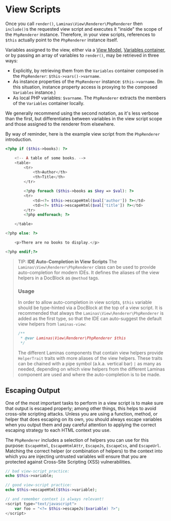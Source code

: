 # View Scripts

Once you call `render()`, `Laminas\View\Renderer\PhpRenderer` then `include()`s the
requested view script and executes it "inside" the scope of the `PhpRenderer`
instance. Therefore, in your view scripts, references to `$this` actually point
to the `PhpRenderer` instance itself.

Variables assigned to the view, either via a [View Model](quick-start.md#controllers-and-view-models),
[Variables container](quick-start.md), or by passing an array of variables to
`render()`, may be retrieved in three ways:

- Explicitly, by retrieving them from the `Variables` container composed in the
  `PhpRenderer`: `$this->vars()->varname`.
- As instance properties of the `PhpRenderer` instance: `$this->varname`. (In
  this situation, instance property access is proxying to the composed
  `Variables` instance.)
- As local PHP variables: `$varname`. The `PhpRenderer` extracts the members of
  the `Variables` container locally.

We generally recommend using the second notation, as it's less verbose than the
first, but differentiates between variables in the view script scope and those
assigned to the renderer from elsewhere.

By way of reminder, here is the example view script from the `PhpRenderer`
introduction.

```php
<?php if ($this->books): ?>

    <!-- A table of some books. -->
    <table>
        <tr>
            <th>Author</th>
            <th>Title</th>
        </tr>

        <?php foreach ($this->books as $key => $val): ?>
        <tr>
            <td><?= $this->escapeHtml($val['author']) ?></td>
            <td><?= $this->escapeHtml($val['title']) ?></td>
        </tr>
        <?php endforeach; ?>

    </table>

<?php else: ?>

    <p>There are no books to display.</p>

<?php endif;?>
```

<!-- markdownlint-disable header-increment -->
> TIP: **IDE Auto-Completion in View Scripts**
> The `Laminas\View\Renderer\PhpRenderer` class can be used to provide auto-completion for modern IDEs.
> It defines the aliases of the view helpers in a DocBlock as `@method` tags.
>
> ### Usage
>
> In order to allow auto-completion in view scripts, `$this` variable should be type-hinted via a DocBlock at the top of a view script.
> It is recommended that always the `Laminas\View\Renderer\PhpRenderer` is added as the first type, so that the IDE can auto-suggest the default view helpers from `laminas-view`:
>
> ```php
> /**
>  * @var Laminas\View\Renderer\PhpRenderer $this
>  */
> ```
>
> The different Laminas components that contain view helpers provide `HelperTrait` traits with more aliases of the view helpers.
> These traits can be chained with a pipe symbol (a.k.a. vertical bar) `|` as many as needed, depending on which view helpers from the different Laminas component are used and where the auto-completion is to be made.
<!-- markdownlint-enable header-increment -->

## Escaping Output

One of the most important tasks to perform in a view script is to make sure that
output is escaped properly; among other things, this helps to avoid cross-site
scripting attacks. Unless you are using a function, method, or helper that does
escaping on its own, you should always escape variables when you output them and
pay careful attention to applying the correct escaping strategy to each HTML
context you use.

The `PhpRenderer` includes a selection of helpers you can use for this purpose:
`EscapeHtml`, `EscapeHtmlAttr`, `EscapeJs`, `EscapeCss`, and `EscapeUrl`.
Matching the correct helper (or combination of helpers) to the context into
which you are injecting untrusted variables will ensure that you are protected
against Cross-Site Scripting (XSS) vulnerabilities.

```php
// bad view-script practice:
echo $this->variable;

// good view-script practice:
echo $this->escapeHtml($this->variable);

// and remember context is always relevant!
<script type="text/javascript">
    var foo = "<?= $this->escapeJs($variable) ?>";
</script>
```
